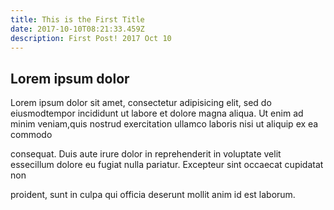 ```yaml
---
title: This is the First Title
date: 2017-10-10T08:21:33.459Z
description: First Post! 2017 Oct 10
---
```

## Lorem ipsum dolor

Lorem ipsum dolor sit amet, consectetur adipisicing elit, sed do eiusmodtempor incididunt ut labore et dolore magna aliqua. Ut enim ad minim veniam,quis nostrud exercitation ullamco laboris nisi ut aliquip ex ea commodo

consequat. Duis aute irure dolor in reprehenderit in voluptate velit essecillum dolore eu fugiat nulla pariatur. Excepteur sint occaecat cupidatat non

proident, sunt in culpa qui officia deserunt mollit anim id est laborum.
